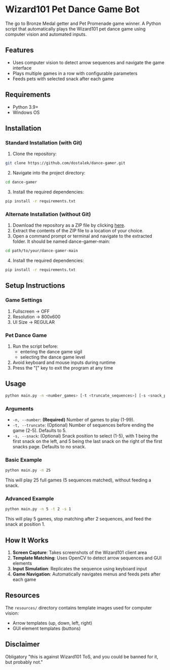 # Wizard101 Pet Dance Game Bot

The go to Bronze Medal getter and Pet Promenade game winner. A Python script that automatically plays the Wizard101 pet dance game using computer vision and automated inputs.

## Features

- Uses computer vision to detect arrow sequences and navigate the game interface
- Plays multiple games in a row with configurable parameters
- Feeds pets with selected snack after each game

## Requirements

- Python 3.9+
- Windows OS

## Installation

### Standard Installation (with Git)

1. Clone the repository:

```bash
git clone https://github.com/dostalek/dance-gamer.git
```

2. Navigate into the project directory:

```bash
cd dance-gamer
```

3. Install the required dependencies:

```bash
pip install -r requirements.txt
```

### Alternate Installation (without Git)

1. Download the repository as a ZIP file by clicking [here](https://github.com/dostalek/dance-gamer/archive/refs/heads/main.zip).
2. Extract the contents of the ZIP file to a location of your choice.
3. Open a command prompt or terminal and navigate to the extracted folder. It should be named dance-gamer-main:

```bash
cd path/to/your/dance-gamer-main
```

4. Install the required dependencies:

```bash
pip install -r requirements.txt
```

## Setup Instructions

### Game Settings

1. Fullscreen -> OFF
2. Resolution -> 800x600
3. UI Size -> REGULAR

### Pet Dance Game

1. Run the script before:
   - entering the dance game sigil
   - selecting the dance game level
2. Avoid keyboard and mouse inputs during runtime
3. Press the "[" key to exit the program at any time

## Usage

```bash
python main.py -n <number_games> [-t <truncate_sequences>] [-s <snack_position>]
```

### Arguments

- `-n, --number`: **(Required)** Number of games to play (1-99).
- `-t, --truncate`: (Optional) Number of sequences before ending the game (2-5). Defaults to 5.
- `-s, --snack`: (Optional) Snack position to select (1-5), with 1 being the first snack on the left, and 5 being the last snack on the right of the first snacks page. Defaults to no snack.

### Basic Example

```bash
python main.py -n 25
```

This will play 25 full games (5 sequences matched), without feeding a snack.

### Advanced Example

```bash
python main.py -n 5 -t 2 -s 1
```

This will play 5 games, stop matching after 2 sequences, and feed the snack at position 1.

## How It Works

1. **Screen Capture**: Takes screenshots of the Wizard101 client area
2. **Template Matching**: Uses OpenCV to detect arrow sequences and GUI elements
3. **Input Simulation**: Replicates the sequence using keyboard input
4. **Game Navigation**: Automatically navigates menus and feeds pets after each game

## Resources

The `resources/` directory contains template images used for computer vision:

- Arrow templates (up, down, left, right)
- GUI element templates (buttons)

## Disclaimer

Obligatory "this is against Wizard101 ToS, and you could be banned for it, but probably not."
